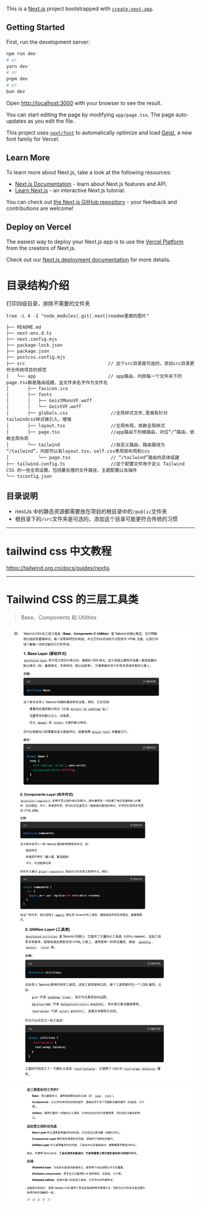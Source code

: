 This is a [Next.js](https://nextjs.org) project bootstrapped with [`create-next-app`](https://nextjs.org/docs/app/api-reference/cli/create-next-app).

## Getting Started

First, run the development server:

```bash
npm run dev
# or
yarn dev
# or
pnpm dev
# or
bun dev
```

Open [http://localhost:3000](http://localhost:3000) with your browser to see the result.

You can start editing the page by modifying `app/page.tsx`. The page auto-updates as you edit the file.

This project uses [`next/font`](https://nextjs.org/docs/app/building-your-application/optimizing/fonts) to automatically optimize and load [Geist](https://vercel.com/font), a new font family for Vercel.

## Learn More

To learn more about Next.js, take a look at the following resources:

- [Next.js Documentation](https://nextjs.org/docs) - learn about Next.js features and API.
- [Learn Next.js](https://nextjs.org/learn) - an interactive Next.js tutorial.

You can check out [the Next.js GitHub repository](https://github.com/vercel/next.js) - your feedback and contributions are welcome!

## Deploy on Vercel

The easiest way to deploy your Next.js app is to use the [Vercel Platform](https://vercel.com/new?utm_medium=default-template&filter=next.js&utm_source=create-next-app&utm_campaign=create-next-app-readme) from the creators of Next.js.

Check out our [Next.js deployment documentation](https://nextjs.org/docs/app/building-your-application/deploying) for more details.

# 目录结构介绍
打印四级目录，排除不需要的文件夹
```shell
tree -L 4 -I "node_modules|.git|.next|readme里面的图片"
```
```shell
├── README.md
├── next-env.d.ts
├── next.config.mjs
├── package-lock.json
├── package.json
├── postcss.config.mjs
├── src                               // 这个src目录是可选的，添加src目录更符合传统项目的规范
│   └── app                           // app路由，内部每一个文件夹下的page.tsx都是路由组建，且文件夹名字作为文件名
│       ├── favicon.ico
│       ├── fonts
│       │   ├── GeistMonoVF.woff
│       │   └── GeistVF.woff
│       ├── globals.css                //全局样式文件,里面有针对tailwindcss样式做引入，增强
│       ├── layout.tsx                 //全局布局，依赖全局样式
│       ├── page.tsx                   //app路由下的根路由，对应“/”路由，依赖全局布局
│       └── tailwind                   //自定义路由，路由路径为 “/tailwind”，内部可以有layout.tsx，self.css等局部布局和css
│           └── page.tsx               // “/tailwind”路由的具体组建
├── tailwind.config.ts                 //这个配置文件用于定义 Tailwind CSS 的一些全局设置，包括要处理的文件路径、主题配置以及插件
└── tsconfig.json

```
##  目录说明
* nextJs 中的静态资源都需要放在项目的根目录中的`/public`文件夹
* 根目录下的`/src`文件夹是可选的，添加这个目录可能更符合传统的习惯





***
# tailwind css 中文教程
https://tailwind.org.cn/docs/guides/nextjs
***
# Tailwind CSS 的三层工具类
> Base、Components 和 Utilities

![img.png](readme里面的图片/img.png)
![img_1.png](readme里面的图片/img_1.png)
![img_2.png](readme里面的图片/img_2.png)
![img_3.png](readme里面的图片/img_3.png)